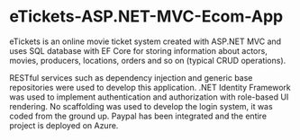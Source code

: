 # eTickets-ASP.NET-MVC-Ecom-App
eTickets is an online movie ticket system created with ASP.NET MVC and uses SQL database with EF Core for storing information about actors, movies, producers, locations, orders and so on (typical CRUD operations). 

RESTful services such as dependency injection and generic base repositories were used to develop this application. 
.NET Identity Framework was used to implement authentication and authorization with role-based UI rendering. No scaffolding was used to develop the login system, it was coded from the ground up. 
Paypal has been integrated and the entire project is deployed on Azure. 
